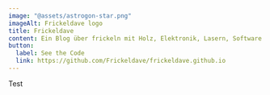 ```yaml
---
image: "@assets/astrogon-star.png"
imageAlt: Frickeldave logo
title: Frickeldave
content: Ein Blog über frickeln mit Holz, Elektronik, Lasern, Software und 3D Druck.
button:
  label: See the Code
  link: https://github.com/Frickeldave/frickeldave.github.io
---
```


Test
